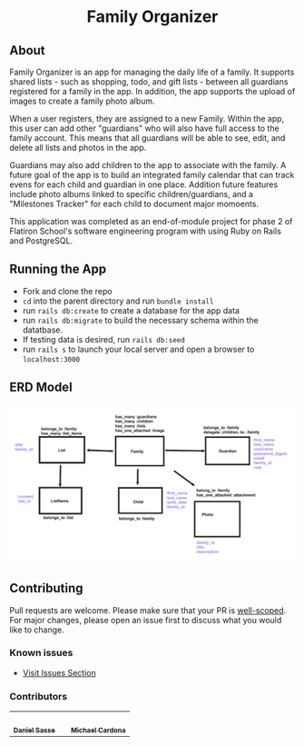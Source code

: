 <h1 style="text-align: center">Family Organizer</h1>

## About

Family Organizer is an app for managing the daily life of a family. It supports shared lists - such as shopping, todo, and gift lists - between all guardians registered for a family in the app. In addition, the app supports the upload of images to create a family photo album.

When a user registers, they are assigned to a new Family. Within the app, this user can add other "guardians" who will also have full access to the family account. This means that all guardians will be able to see, edit, and delete all lists and photos in the app.

Guardians may also add children to the app to associate with the family. A future goal of the app is to build an integrated family calendar that can track evens for each child and guardian in one place. Addition future features include photo albums linked to specific children/guardians, and a "Milestones Tracker" for each child to document major momoents.

This application was completed as an end-of-module project for phase 2 of Flatiron School's software engineering program with using Ruby on Rails and PostgreSQL.

## Running the App
- Fork and clone the repo
- `cd` into the parent directory and run `bundle install`
- run `rails db:create` to create a database for the app data
- run `rails db:migrate` to build the necessary schema within the datatbase.
- If testing data is desired, run `rails db:seed`
- run `rails s` to launch your local server and open a browser to `localhost:3000`

## ERD Model

<img src="./Domain ERD.png" alt="Family Organizer ERD Model">

## Contributing
Pull requests are welcome. Please make sure that your PR is <a href="https://www.netlify.com/blog/2020/03/31/how-to-scope-down-prs/">well-scoped</a>. For major changes, please open an issue first to discuss what you would like to change.

### Known issues
* <a href="https://github.com/dsasse07/Family-Manager/issues">Visit Issues Section</a>

### Contributors
<table>
  <tr>
    <td align="center"><a href="https://github.com/dsasse07"><img src="https://avatars1.githubusercontent.com/u/72173601?s=400&u=57e4654c70d63d16bc5b84e2878d97f770672715&v=4" width="200px;" alt=""/><br /><sub><b>Daniel Sasse</b></sub></a><br />
    <td></td>
    <td align="center"><a href="https://github.com/mcardona9015"><img src="https://avatars.githubusercontent.com/u/73857382?s=460&v=4" width="200px;" alt=""/><br /><sub><b>Michael Cardona</b></sub></a><br />
    </tr>